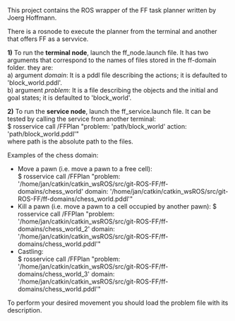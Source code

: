 This project contains the ROS wrapper of the FF task planner written by Joerg Hoffmann.

There is a rosnode to execute the planner from the terminal and another that offers FF as a servvice.

**1)** To run the **terminal node**, launch the ff_node.launch file. It has two arguments that correspond to the names of files stored in the ff-domain folder. they are:  
 a) argument *domain*: It is a pddl file describing the actions; it is defaulted to 'block_world.pddl'.  
 b) argument *problem*: It is a file describing the objects and the initial and goal states; it is defaulted to 'block_world'.  

**2)** To run the **service node**, launch the ff_service.launch file. It can be tested by calling the service from another terminal:  
 $ rosservice call /FFPlan "problem: 'path/block_world' action: 'path/block_world.pddl'"  
where path is the absolute path to the files.

Examples of the chess domain:

- Move a pawn (i.e. move a pawn to a free cell):  
 $ rosservice call /FFPlan "problem: '/home/jan/catkin/catkin_wsROS/src/git-ROS-FF/ff-domains/chess_world'
domain: '/home/jan/catkin/catkin_wsROS/src/git-ROS-FF/ff-domains/chess_world.pddl'"
- Kill a pawn (i.e. move a pawn to a cell occupied by another pawn): 
 $ rosservice call /FFPlan "problem: '/home/jan/catkin/catkin_wsROS/src/git-ROS-FF/ff-domains/chess_world_2'
domain: '/home/jan/catkin/catkin_wsROS/src/git-ROS-FF/ff-domains/chess_world.pddl'"
- Castling:  
 $ rosservice call /FFPlan "problem: '/home/jan/catkin/catkin_wsROS/src/git-ROS-FF/ff-domains/chess_world_3'
domain: '/home/jan/catkin/catkin_wsROS/src/git-ROS-FF/ff-domains/chess_world.pddl'"

To perform your desired movement you should load the problem file with its description.

